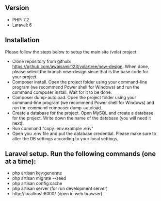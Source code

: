 ## Version
- PHP: 7.2
- Laravel: 6
## Installation
Please follow the steps below to setup the main site (vola) project
- Clone repository from github: https://github.com/awaisamir123/vola/tree/new-design. When done, please select the branch new-design since that is the base code for your project.
- Composer install. Open the project folder using your command-line program (we recommend Power shell for Windows) and run the command composer install. Wait for it to be done.
- Composer dump-autoload. Open the project folder using your command-line program (we recommend Power shell for Windows) and run the command composer dump-autoload.
- Create a database for the project. Open MySQL and create a database for the project. Write down the name of the database (you will need it next).
- Run command "copy .env.example .env"
- Open you .env file and put the database credential. Please make sure to alter the DB settings according to your local settings.
## Laravel setup. Run the following commands (one at a time):
- php artisan key:generate
- php artisan migrate --seed
- php artisan config:cache
- php artisan server (for run development server)
- http://localhost:8000/ (open in web browser)
